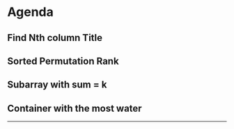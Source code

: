 # Agenda
## Find Nth column Title
## Sorted Permutation Rank
## Subarray with sum = k 
## Container with the most water
---
 